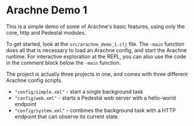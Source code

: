 # Arachne Demo 1

This is a simple demo of some of Arachne's basic features, using only the core, http and Pedestal modules.

To get started, look at the `src/arachne_demo_1.clj` file. The `-main` function does all that is necessary to load an Arachne config, and start the Arachne runtime. For interactive exploration at the REPL, you can also use the code in the comment block below the `-main` function.

The project is actually three projects in one, and comes with three different Arachne config scripts.

- `"config/simple.xml"` - start a single background task
- `"config/web.xml"` - starts a Pedestal web server with a hello-world endpoint
- `"config/system.xml"` - combines the background task with a HTTP endpoint that can observe its current state.

